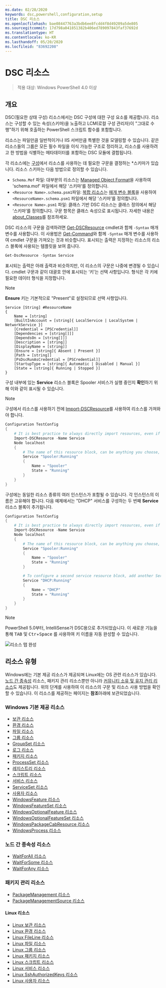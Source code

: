 ```yaml
---
ms.date: 02/28/2020
keywords: dsc,powershell,configuration,setup
title: DSC 리소스
ms.openlocfilehash: bae08447763a3bdb6ee8fcdd4f8d49209a5de805
ms.sourcegitcommit: 17d798a041851382b406ed789097843faf37692d
ms.translationtype: HT
ms.contentlocale: ko-KR
ms.lasthandoff: 05/20/2020
ms.locfileid: "83692208"
---
```

# <a name="dsc-resources"></a>DSC 리소스

> 적용 대상: Windows PowerShell 4.0 이상

## <a name="overview"></a>개요

DSC(필요한 상태 구성) 리소스에서는 DSC 구성에 대한 구성 요소를 제공합니다. 리소스는 구성할 수 있는 속성(스키마)을 노출하고 LCM(로컬 구성 관리자)이 "그대로 수행"하기 위해 호출하는 PowerShell 스크립트 함수를 포함합니다.

리소스는 파일만큼 일반적이거나 IIS 서버만큼 특별한 것을 모델링할 수 있습니다. 같은 리소스들의 그룹은 모든 필수 파일을 이식 가능한 구조로 정리하고, 리소스를 사용하려고 한 방법을 식별하는 메타데이터를 포함하는 DSC 모듈에 결합됩니다.

각 리소스에는 [구성](../configurations/configurations.md)에서 리소스를 사용하는 데 필요한 구문을 결정하는 *스키마가 있습니다.
리소스 스키마는 다음 방법으로 정의할 수 있습니다.

- `Schema.Mof` 파일: 대부분의 리소스는 [Managed Object Format](/windows/desktop/wmisdk/managed-object-format--mof-)을 사용하여 'schema.mof' 파일에서 해당 ‘스키마’를 정의합니다.
- `<Resource Name>.schema.psm1`파일: [복합 리소스](../configurations/compositeConfigs.md)는 [매개 변수 블록](/powershell/module/microsoft.powershell.core/about/about_functions?view=powershell-6#functions-with-parameters)을 사용하여 `<ResourceName>.schema.psm1` 파일에서 해당 ‘스키마’를 정의합니다.
- `<Resource Name>.psm1` 파일: 클래스 기반 DSC 리소스는 클래스 정의에서 해당 ‘스키마’를 정의합니다. 구문 항목은 클래스 속성으로 표시됩니다. 자세한 내용은 [about_Classes](/powershell/module/psdesiredstateconfiguration/about/about_classes_and_dsc)를 참조하세요.

DSC 리소스의 구문을 검색하려면 [Get-DSCResource](/powershell/module/PSDesiredStateConfiguration/Get-DscResource) cmdlet과 함께 `-Syntax` 매개 변수를 사용합니다. 이 사용법은 [Get-Command](/powershell/module/microsoft.powershell.core/get-command)와 함께 `-Syntax` 매개 변수를 사용하여 cmdlet 구문을 가져오는 것과 비슷합니다. 표시되는 출력은 지정하는 리소스의 리소스 블록에 사용되는 템플릿을 보여 줍니다.

```powershell
Get-DscResource -Syntax Service
```

표시되는 출력은 아래 출력과 비슷하지만, 이 리소스의 구문은 나중에 변경될 수 있습니다. cmdlet 구문과 같이 대괄호 안에 표시되는 ‘키’는 선택 사항입니다. 형식은 각 키에 필요한 데이터 형식을 지정합니다.

> [!NOTE]
> **Ensure** 키는 기본적으로 "Present"로 설정되므로 선택 사항입니다.

```output
Service [String] #ResourceName
{
    Name = [string]
    [BuiltInAccount = [string]{ LocalService | LocalSystem | NetworkService }]
    [Credential = [PSCredential]]
    [Dependencies = [string[]]]
    [DependsOn = [string[]]]
    [Description = [string]]
    [DisplayName = [string]]
    [Ensure = [string]{ Absent | Present }]
    [Path = [string]]
    [PsDscRunAsCredential = [PSCredential]]
    [StartupType = [string]{ Automatic | Disabled | Manual }]
    [State = [string]{ Running | Stopped }]
}
```

구성 내부에 있는 **Service** 리소스 블록은 Spooler 서비스가 실행 중인지 **확인**하기 위해 이와 같이 표시될 수 있습니다.

> [!NOTE]
> 구성에서 리소스를 사용하기 전에 [Import-DSCResource](../configurations/import-dscresource.md)를 사용하여 리소스를 가져와야 합니다.

```powershell
Configuration TestConfig
{
    # It is best practice to always directly import resources, even if the resource is a built-in resource.
    Import-DSCResource -Name Service
    Node localhost
    {
        # The name of this resource block, can be anything you choose, as long as it is of type [String] as indicated by the schema.
        Service "Spooler:Running"
        {
            Name = "Spooler"
            State = "Running"
        }
    }
}
```

구성에는 동일한 리소스 종류의 여러 인스턴스가 포함될 수 있습니다. 각 인스턴스의 이름은 고유해야 합니다. 다음 예제에서는 "DHCP" 서비스를 구성하는 두 번째 **Service** 리소스 블록이 추가됩니다.

```powershell
Configuration TestConfig
{
    # It is best practice to always directly import resources, even if the resource is a built-in resource.
    Import-DSCResource -Name Service
    Node localhost
    {
        # The name of this resource block, can be anything you choose, as long as it is of type [String] as indicated by the schema.
        Service "Spooler:Running"
        {
            Name = "Spooler"
            State = "Running"
        }

        # To configure a second service resource block, add another Service resource block and use a unique name.
        Service "DHCP:Running"
        {
            Name = "DHCP"
            State = "Running"
        }
    }
}
```

> [!NOTE]
> PowerShell 5.0부터, IntelliSense가 DSC용으로 추가되었습니다. 이 새로운 기능을 통해 <kbd>TAB</kbd> 및 <kbd>Ctr</kbd>+<kbd>Space</kbd> 를 사용하여 키 이름을 자동 완성할 수 있습니다.

![리소스 탭 완성](media/resources/resource-tabcompletion.png)

## <a name="types-of-resources"></a>리소스 유형

Windows에는 기본 제공 리소스가 제공되며 Linux에는 OS 관련 리소스가 있습니다. [노드 간 종속성](../configurations/crossNodeDependencies.md) 리소스, 패키지 관리 리소스뿐만 아니라 [커뮤니티 소유 및 유지 관리 리소스](https://github.com/dsccommunity)도 제공됩니다. 위의 단계를 사용하여 이 리소스의 구문 및 리소스 사용 방법을 확인할 수 있습니다. 이 리소스를 제공하는 페이지는 **참조**아래에 보관되었습니다.

### <a name="windows-built-in-resources"></a>Windows 기본 제공 리소스

- [보관 리소스](../reference/resources/windows/archiveResource.md)
- [환경 리소스](../reference/resources/windows/environmentResource.md)
- [파일 리소스](../reference/resources/windows/fileResource.md)
- [그룹 리소스](../reference/resources/windows/groupResource.md)
- [GroupSet 리소스](../reference/resources/windows/groupSetResource.md)
- [로그 리소스](../reference/resources/windows/logResource.md)
- [패키지 리소스](../reference/resources/windows/packageResource.md)
- [ProcessSet 리소스](../reference/resources/windows/ProcessSetResource.md)
- [레지스트리 리소스](../reference/resources/windows/registryResource.md)
- [스크립트 리소스](../reference/resources/windows/scriptResource.md)
- [서비스 리소스](../reference/resources/windows/serviceResource.md)
- [ServiceSet 리소스](../reference/resources/windows/serviceSetResource.md)
- [사용자 리소스](../reference/resources/windows/userResource.md)
- [WindowsFeature 리소스](../reference/resources/windows/windowsFeatureResource.md)
- [WindowsFeatureSet 리소스](../reference/resources/windows/windowsFeatureSetResource.md)
- [WindowsOptionalFeature 리소스](../reference/resources/windows/windowsOptionalFeatureResource.md)
- [WindowsOptionalFeatureSet 리소스](../reference/resources/windows/windowsOptionalFeatureSetResource.md)
- [WindowsPackageCabResource 리소스](../reference/resources/windows/windowsPackageCabResource.md)
- [WindowsProcess 리소스](../reference/resources/windows/windowsProcessResource.md)

### <a name="cross-node-dependency-resources"></a>노드 간 종속성 리소스

- [WaitForAll 리소스](../reference/resources/windows/waitForAllResource.md)
- [WaitForSome 리소스](../reference/resources/windows/waitForSomeResource.md)
- [WaitForAny 리소스](../reference/resources/windows/waitForAnyResource.md)

### <a name="package-management-resources"></a>패키지 관리 리소스

- [PackageManagement 리소스](../reference/resources/packagemanagement/PackageManagementDscResource.md)
- [PackageManagementSource 리소스](../reference/resources/packagemanagement/PackageManagementSourceDscResource.md)

#### <a name="linux-resources"></a>Linux 리소스

- [Linux 보관 리소스](../reference/resources/linux/lnxArchiveResource.md)
- [Linux 환경 리소스](../reference/resources/linux/lnxEnvironmentResource.md)
- [Linux FileLine 리소스](../reference/resources/linux/lnxFileLineResource.md)
- [Linux 파일 리소스](../reference/resources/linux/lnxFileResource.md)
- [Linux 그룹 리소스](../reference/resources/linux/lnxGroupResource.md)
- [Linux 패키지 리소스](../reference/resources/linux/lnxPackageResource.md)
- [Linux 스크립트 리소스](../reference/resources/linux/lnxScriptResource.md)
- [Linux 서비스 리소스](../reference/resources/linux/lnxServiceResource.md)
- [Linux SshAuthorizedKeys 리소스](../reference/resources/linux/lnxSshAuthorizedKeysResource.md)
- [Linux 사용자 리소스](../reference/resources/linux/lnxUserResource.md)
